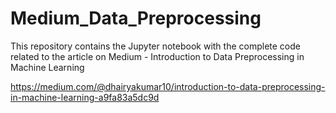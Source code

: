 # Medium_Data_Preprocessing

This repository contains the Jupyter notebook with the complete code related to the article on Medium - 
Introduction to Data Preprocessing in Machine Learning

https://medium.com/@dhairyakumar10/introduction-to-data-preprocessing-in-machine-learning-a9fa83a5dc9d
